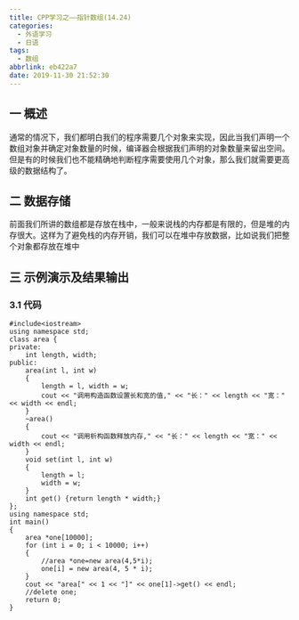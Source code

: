 ```yaml
---
title: CPP学习之——指针数组(14.24)
categories:
  - 外语学习
  - 日语
tags:
  - 数组
abbrlink: eb422a7
date: 2019-11-30 21:52:30
---
```

## 一 概述

通常的情况下，我们都明白我们的程序需要几个对象来实现，因此当我们声明一个数组对象并确定对象数量的时候，编译器会根据我们声明的对象数量来留出空间。但是有的时候我们也不能精确地判断程序需要使用几个对象，那么我们就需要更高级的数据结构了。 

<!--more-->

## 二 数据存储

前面我们所讲的数组都是存放在栈中，一般来说栈的内存都是有限的，但是堆的内存很大。这样为了避免栈的内存开销，我们可以在堆中存放数据，比如说我们把整个对象都存放在堆中

## 三 示例演示及结果输出

### 3.1 代码

```
#include<iostream>
using namespace std;
class area {
private:
	int length, width;
public:
	area(int l, int w) 
	{
		length = l, width = w;
		cout << "调用构造函数设置长和宽的值," << "长：" << length << "宽：" << width << endl;
	}
	~area() 
	{
		cout << "调用析构函数释放内存," << "长：" << length << "宽：" << width << endl;
	}
	void set(int l, int w) 
	{
		length = l;
		width = w;
	}
	int get() {return length * width;}
};
using namespace std;
int main() 
{
	area *one[10000];
	for (int i = 0; i < 10000; i++) 
	{
		//area *one=new area(4,5*i);
		one[i] = new area(4, 5 * i);
	}
	cout << "area[" << 1 << "]" << one[1]->get() << endl;
	//delete one;
	return 0;
}
```
